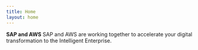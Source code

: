 ```yaml
---
title: Home
layout: home
---
```



**SAP and AWS**
SAP and AWS are working together to accelerate your digital transformation to the Intelligent Enterprise.
